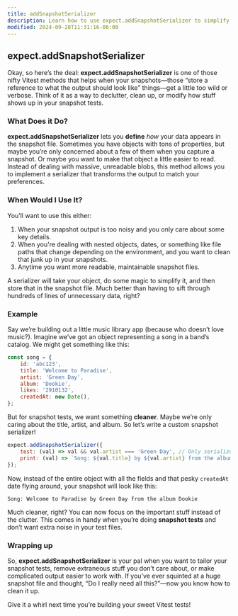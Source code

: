 ```yaml
---
title: addSnapshotSerializer
description: Learn how to use expect.addSnapshotSerializer to simplify snapshots.
modified: 2024-09-28T11:31:16-06:00
---
```


## expect.addSnapshotSerializer

Okay, so here’s the deal: **expect.addSnapshotSerializer** is one of those nifty Vitest methods that helps when your snapshots—those “store a reference to what the output should look like” things—get a little too wild or verbose. Think of it as a way to declutter, clean up, or modify how stuff shows up in your snapshot tests.

### What Does it Do?

**expect.addSnapshotSerializer** lets you **define** *how* your data appears in the snapshot file. Sometimes you have objects with tons of properties, but maybe you’re only concerned about a few of them when you capture a snapshot. Or maybe you want to make that object a little easier to read. Instead of dealing with massive, unreadable blobs, this method allows you to implement a serializer that transforms the output to match your preferences.

### When Would I Use It?

You’ll want to use this either:

1. When your snapshot output is too noisy and you only care about some key details.
2. When you're dealing with nested objects, dates, or something like file paths that change depending on the environment, and you want to clean that junk up in your snapshots.
3. Anytime you want more readable, maintainable snapshot files.

A serializer will take your object, do some magic to simplify it, and then store that in the snapshot file. Much better than having to sift through hundreds of lines of unnecessary data, right?

### Example

Say we’re building out a little music library app (because who doesn’t love music?). Imagine we’ve got an object representing a song in a band’s catalog. We might get something like this:

```javascript
const song = {
	id: 'abc123',
	title: 'Welcome to Paradise',
	artist: 'Green Day',
	album: 'Dookie',
	likes: '2910132',
	createdAt: new Date(),
};
```

But for snapshot tests, we want something **cleaner**. Maybe we’re only caring about the title, artist, and album. So let’s write a custom snapshot serializer!

```javascript
expect.addSnapshotSerializer({
	test: (val) => val && val.artist === 'Green Day', // Only serialize Green Day songs
	print: (val) => `Song: ${val.title} by ${val.artist} from the album ${val.album}`,
});
```

Now, instead of the entire object with all the fields and that pesky `createdAt` date flying around, your snapshot will look like this:

```plaintext
Song: Welcome to Paradise by Green Day from the album Dookie
```

Much cleaner, right? You can now focus on the important stuff instead of the clutter. This comes in handy when you’re doing **snapshot tests** and don’t want extra noise in your test files.

### Wrapping up

So, **expect.addSnapshotSerializer** is your pal when you want to tailor your snapshot tests, remove extraneous stuff you don’t care about, or make complicated output easier to work with. If you’ve ever squinted at a huge snapshot file and thought, “Do I really need all this?”—now you know how to clean it up.

Give it a whirl next time you’re building your sweet Vitest tests!
